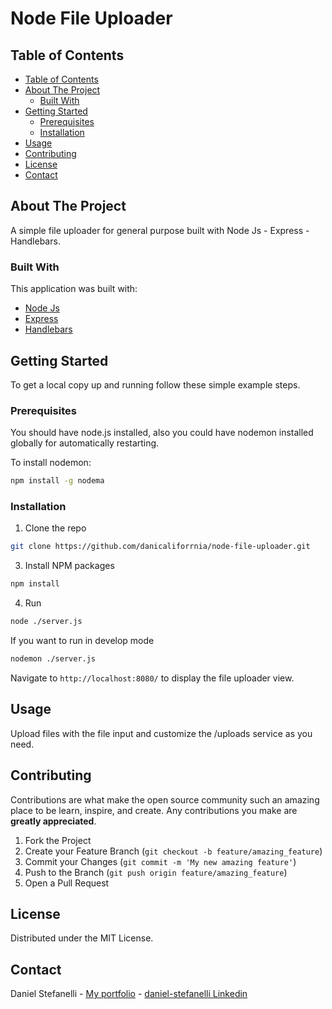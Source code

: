 # Node File Uploader

<!-- TABLE OF CONTENTS -->
## Table of Contents

- [Table of Contents](#table-of-contents)
- [About The Project](#about-the-project)
  - [Built With](#built-with)
- [Getting Started](#getting-started)
  - [Prerequisites](#prerequisites)
  - [Installation](#installation)
- [Usage](#usage)
- [Contributing](#contributing)
- [License](#license)
- [Contact](#contact)

<!-- ABOUT THE PROJECT -->
## About The Project

A simple file uploader for general purpose built with Node Js - Express - Handlebars.

### Built With

This application was built with:

* [Node Js](https://nodejs.org/)
* [Express](https://expressjs.com/)
* [Handlebars](https://handlebarsjs.com/)

<!-- GETTING STARTED -->
## Getting Started

To get a local copy up and running follow these simple example steps.

### Prerequisites

You should have node.js installed, also you could have nodemon installed globally for automatically restarting.

To install nodemon:
```sh
npm install -g nodema
```

### Installation

1. Clone the repo
```sh
git clone https://github.com/danicaliforrnia/node-file-uploader.git
```
3. Install NPM packages
```sh
npm install
```
4. Run

```sh
node ./server.js
```

If you want to run in develop mode

```sh
nodemon ./server.js
```

Navigate to `http://localhost:8080/` to display the file uploader view.

<!-- USAGE EXAMPLES -->
## Usage

Upload files with the file input and customize the /uploads service as you need.

<!-- CONTRIBUTING -->
## Contributing

Contributions are what make the open source community such an amazing place to be learn, inspire, and create. Any contributions you make are **greatly appreciated**.

1. Fork the Project
2. Create your Feature Branch (`git checkout -b feature/amazing_feature`)
3. Commit your Changes (`git commit -m 'My new amazing feature'`)
4. Push to the Branch (`git push origin feature/amazing_feature`)
5. Open a Pull Request

<!-- LICENSE -->
## License

Distributed under the MIT License.

<!-- CONTACT -->
## Contact

Daniel Stefanelli -
[My portfolio](https://www.daniel.stefanelli.h@gmail.com) - 
[daniel-stefanelli Linkedin](https://www.linkedin.com/in/daniel-stefanelli/)
